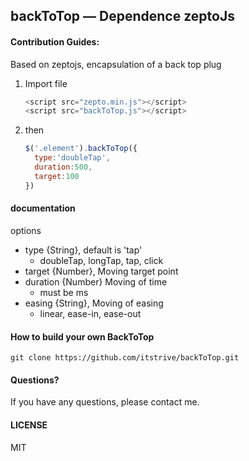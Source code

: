 ## backToTop — Dependence zeptoJs

#### Contribution Guides:

Based on zeptojs, encapsulation of a back top plug

1. Import file

   ```javascript
   <script src="zepto.min.js"></script>
   <script src="backToTop.js"></script>
   ```

2. then

   ```javascript
   $('.element').backToTop({
     type:'doubleTap',
     duration:500,
     target:100
   })
   ```

#### documentation

options

- type       {String}, default is 'tap'
  - doubleTap, longTap, tap, click
- target    {Number}, Moving target point
- duration {Number}  Moving of time
  - must be ms
- easing {String}, Moving of easing
  - linear, ease-in, ease-out

#### How to build your own BackToTop

```
git clone https://github.com/itstrive/backToTop.git
```

#### Questions?

If you have any questions, please contact me.

#### LICENSE

MIT

